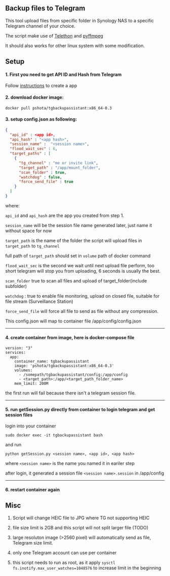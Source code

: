 ## Backup files to Telegram

This tool upload files from specific folder in Synology NAS to a specific Telegram channel of your choice.

The script make use of [Telethon](https://github.com/LonamiWebs/Telethon) and [pyffmpeg](https://mhaller.github.io/pyffmpeg/)

It should also works for other linux system with some modification.

## Setup

#### 1. First you need to get API ID and Hash from Telegram

Follow [instructions](https://core.telegram.org/api/obtaining_api_id) to create a app


#### 2. download docker image:

```
docker pull pshota/tgbackupassistant:x86_64-0.3
```

#### 3. setup config.json as following:

```json
{
  "api_id" : <app id>,
  "api_hash" : "<app hash>",
  "session_name" :  "<session name>",
  "flood_wait_sec" : 6,
  "target_paths" : [
    {
      "tg_channel" : "me or invite link",
      "target_path" : "/app/mount_folder",
      "scan_folder" : true,
      "watchdog" : false,
      "force_send_file" : true
    }
  ]
}
```

where:

`api_id` and `api_hash` are the app you created from step 1.

`session_name` will be the session file name generated later, just name it without space for now

`target_path` is the name of the folder the script will upload files in `target_path` to `tg_channel`

full path of `target_path` should set in `volume` path of docker command

`flood_wait_sec` is the second we wait until next upload file perform, too short telegram will stop you from uploading, 6 seconds is usually the best.

`scan_folder` true to scan all files and upload of target_folder(include subfolder)

`watchdog` : true to enable file monitoring, upload on closed file, suitable for file stream (Surveillance Station)

`force_send_file` will force all file to send as file without any compression.

This config.json will map to container file /app/config/config.json

---

#### 4. create container from image, here is docker-compose file

```
version: "3"
services:
  app:
    container_name: tgbackupassistant
    image: 'pshota/tgbackupassistant:x86_64-0.3'
    volumes:
      - /somepath/tgbackupassistant/config:/app/config
      - <target_path>:/app/<target_path_folder_name>
    mem_limit: 200M
```

the first run will fail because there isn't a telegram session file.

---

#### 5. run getSession.py directly from container to login telegram and get session files

login into your container

  ```
  sudo docker exec -it tgbackupassistant bash
  ```

and run

```
python getSession.py <session name>, <app id>, <app hash>
```

where `<session name>` is the name you named it in eariler step

after login, it generated a session file `<session name>.session` in /app/config

---

#### 6. restart container again


## Misc

1. Script will change HEIC file to JPG where TG not supporting HEIC

2. file size limit is 2GB and this script will not split larger file (TODO)

3. large resoluton image (>2560 pixel) will automatically send as file, Telegram size limit.

4. only one Telegram account can use per container

5. this script needs to run as root, as it apply `sysctl fs.inotify.max_user_watches=1048576` to increase limit in the beginning
